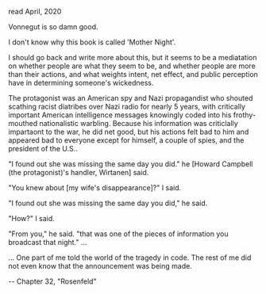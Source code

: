 read April, 2020

Vonnegut is so damn good.

I don't know why this book is called 'Mother Night'.

I should go back and write more about this, but it seems to be a mediatation on whether people are what they seem to be, and whether people are more than their actions, and what weights intent, net effect, and public perception have in determining someone's wickedness.

The protagonist was an American spy and Nazi propagandist who shouted scathing racist diatribes over Nazi radio for nearly 5 years, with critically important American intelligence messages knowingly coded into his frothy-mouthed nationalistic warbling. Because his information was criticlally impartaont to the war, he did net good, but his actions felt bad to him and appeared bad to everyone except for himself, a couple of spies, and the president of the U.S..


"I found out she was missing the same day you did." he [Howard Campbell (the protagonist)'s handler, Wirtanen]  said.

"You knew about [my wife's disappearance]?" I said.

"I found out she was missing the same day you did," he said.

"How?" I said.

"From you," he said. "that was one of the pieces of information you broadcast that night." ...

... One part of me told the world of the tragedy in code. The rest of me did not even know that the announcement was being made.

 -- Chapter 32, "Rosenfeld"

